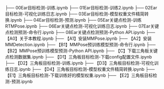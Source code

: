 ├── 00Ear目标检测-训练.ipynb
├── 01Ear目标检测-训练2.ipynb
├── 02Ear目标检测-可视化训练日志.ipynb
├── 03Ear目标检测-模型权重文件精简转换.ipynb
├── 04Ear目标检测-预测.ipynb
├── 05Ear关键点检测-训练RTMPose.ipynb
├── 06Ear关键点检测-可视化训练日志.ipynb
├── 07Ear关键点检测预测-命令行.ipynb
├── 08Ear关键点检测预测-Python API.ipynb
├── 【A0】关于本教程.ipynb
├── 【A1】安装MMPose.ipynb
├── 【A2】安装MMDetection.ipynb
├── 【B1】MMPose预训练模型预测-命令行.ipynb
├── 【B2】MMPose预训练模型预测-Python API.ipynb
├── 【C】下载三角板关键点检测数据集.ipynb
├── 【D1】三角板目标检测-下载config配置文件.ipynb
├── 【D2】三角板目标检测-训练.ipynb
├── 【D3】三角板目标检测-可视化训练日志.ipynb
├── 【D4】三角板目标检测-模型权重文件精简转换.ipynb
├── 【E1】三角板目标检测-下载训练好的模型权重.ipynb
├── 【E2】三角板目标检测-预测.ipynb
